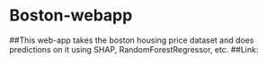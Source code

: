 # Boston-webapp
##This web-app takes the boston housing price dataset and does predictions on it using SHAP, RandomForestRegressor, etc.
##Link: 
